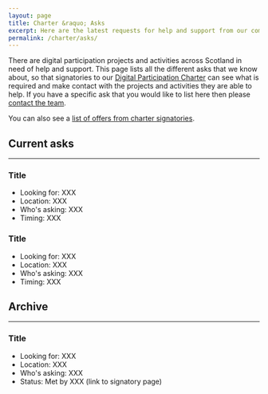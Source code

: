 ```yaml
---
layout: page
title: Charter &raquo; Asks
excerpt: Here are the latest requests for help and support from our community 
permalink: /charter/asks/
---
```


There are digital participation projects and activities across Scotland in need of help and support. This page lists all the different asks that we know about, so that signatories to our [Digital Participation Charter](/charter/) can see what is required and make contact with the projects and activities they are able to help. If you have a specific ask that you would like to list here then please [contact the team](/contact).

You can also see a [list of offers from charter signatories](/charter/offers/).

## Current asks

---

### Title
* Looking for: XXX
* Location: XXX
* Who's asking: XXX
* Timing: XXX


### Title
* Looking for: XXX
* Location: XXX
* Who's asking: XXX
* Timing: XXX

## Archive

---

### Title

* Looking for: XXX
* Location: XXX
* Who's asking: XXX
* Status: Met by XXX (link to signatory page)